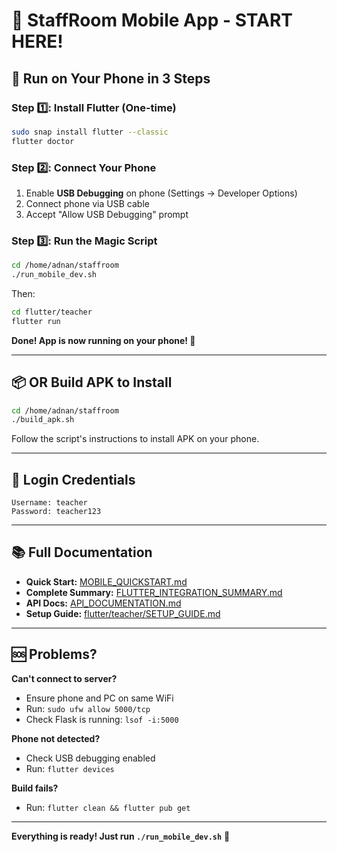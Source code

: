 # 🚀 StaffRoom Mobile App - START HERE!

## 📱 Run on Your Phone in 3 Steps

### Step 1️⃣: Install Flutter (One-time)
```bash
sudo snap install flutter --classic
flutter doctor
```

### Step 2️⃣: Connect Your Phone
1. Enable **USB Debugging** on phone (Settings → Developer Options)
2. Connect phone via USB cable
3. Accept "Allow USB Debugging" prompt

### Step 3️⃣: Run the Magic Script
```bash
cd /home/adnan/staffroom
./run_mobile_dev.sh
```

Then:
```bash
cd flutter/teacher
flutter run
```

**Done! App is now running on your phone! 🎉**

---

## 📦 OR Build APK to Install

```bash
cd /home/adnan/staffroom
./build_apk.sh
```

Follow the script's instructions to install APK on your phone.

---

## 🔑 Login Credentials

```
Username: teacher
Password: teacher123
```

---

## 📚 Full Documentation

- **Quick Start:** [MOBILE_QUICKSTART.md](MOBILE_QUICKSTART.md)
- **Complete Summary:** [FLUTTER_INTEGRATION_SUMMARY.md](FLUTTER_INTEGRATION_SUMMARY.md)
- **API Docs:** [API_DOCUMENTATION.md](API_DOCUMENTATION.md)
- **Setup Guide:** [flutter/teacher/SETUP_GUIDE.md](flutter/teacher/SETUP_GUIDE.md)

---

## 🆘 Problems?

**Can't connect to server?**
- Ensure phone and PC on same WiFi
- Run: `sudo ufw allow 5000/tcp`
- Check Flask is running: `lsof -i:5000`

**Phone not detected?**
- Check USB debugging enabled
- Run: `flutter devices`

**Build fails?**
- Run: `flutter clean && flutter pub get`

---

**Everything is ready! Just run `./run_mobile_dev.sh`** 🚀

